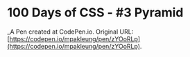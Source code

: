# 100 Days of CSS - #3 Pyramid
 _A Pen created at CodePen.io. Original URL: [https://codepen.io/mpakleung/pen/zYOoRLp](https://codepen.io/mpakleung/pen/zYOoRLp).

 